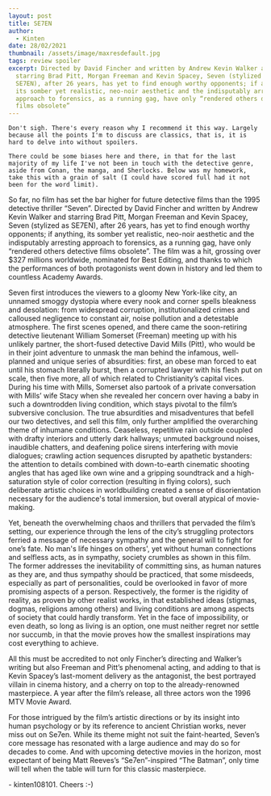 ```yaml
---
layout: post
title: SE7EN
author:
  - Kinten
date: 28/02/2021
thumbnail: /assets/image/maxresdefault.jpg
tags: review spoiler
excerpt: Directed by David Fincher and written by Andrew Kevin Walker and
  starring Brad Pitt, Morgan Freeman and Kevin Spacey, Seven (stylized as
  SE7EN), after 26 years, has yet to find enough worthy opponents; if anything,
  its somber yet realistic, neo-noir aesthetic and the indisputably arresting
  approach to forensics, as a running gag, have only “rendered others detective
  films obsolete”
---
```

`Don't sigh. There's every reason why I recommend it this way. Largely because all the points I'm to discuss are classics, that is, it is hard to delve into without spoilers.`

`There could be some biases here and there, in that for the last majority of my life I've not been in touch with the detective genre, aside from Conan, the manga, and Sherlocks. Below was my homework, take this with a grain of salt (I could have scored full had it not been for the word limit).`

So far, no film has set the bar higher for future detective films than the 1995 detective thriller “Seven”. Directed by David Fincher and written by Andrew Kevin Walker and starring Brad Pitt, Morgan Freeman and Kevin Spacey, Seven (stylized as SE7EN), after 26 years, has yet to find enough worthy opponents; if anything, its somber yet realistic, neo-noir aesthetic and the indisputably arresting approach to forensics, as a running gag, have only “rendered others detective films obsolete”. The film was a hit, grossing over $327 millions worldwide, nominated for Best Editing, and thanks to which the performances of both protagonists went down in history and led them to countless Academy Awards.

Seven first introduces the viewers to a gloomy New York-like city, an unnamed smoggy dystopia where every nook and corner spells bleakness and desolation: from widespread corruption, institutionalized crimes and calloused negligence to constant air, noise pollution and a detestable atmosphere. The first scenes opened, and there came the soon-retiring detective lieutenant William Somerset (Freeman) meeting up with his unlikely partner, the short-fused detective David Mills (Pitt), who would be in their joint adventure to unmask the man behind the infamous, well-planned and unique series of absurdities: first, an obese man forced to eat until his stomach literally burst, then a corrupted lawyer with his flesh put on scale, then five more, all of which related to Christianity’s capital vices. During his time with Mills, Somerset also partook of a private conversation with Mills’ wife Stacy when she revealed her concern over having a baby in such a downtrodden living condition, which stays pivotal to the film’s subversive conclusion. The true absurdities and misadventures that befell our two detectives, and sell this film, only further amplified the overarching theme of inhumane conditions. Ceaseless, repetitive rain outside coupled with drafty interiors and utterly dark hallways; unmuted background noises, inaudible chatters, and deafening police sirens interfering with movie dialogues; crawling action sequences disrupted by apathetic bystanders: the attention to details combined with down-to-earth cinematic shooting angles that has aged like own wine and a gripping soundtrack and a high-saturation style of color correction (resulting in flying colors), such deliberate artistic choices in worldbuilding created a sense of disorientation necessary for the audience's total immersion, but overall atypical of movie-making. 

Yet, beneath the overwhelming chaos and thrillers that pervaded the film’s setting, our experience through the lens of the city’s struggling protectors ferried a message of necessary sympathy and the general will to fight for one’s fate. No man's life hinges on others', yet without human connections and selfless acts, as in sympathy, society crumbles as shown in this film. The former addresses the inevitability of committing sins, as human natures as they are, and thus sympathy should be practiced, that some misdeeds, especially as part of personalities, could be overlooked in favor of more promising aspects of a person. Respectively, the former is the rigidity of reality, as proven by other realist works, in that established ideas (stigmas, dogmas, religions among others) and living conditions are among aspects of society that could hardly transform. Yet in the face of impossibility, or even death, so long as living is an option, one must neither regret nor settle nor succumb, in that the movie proves how the smallest inspirations may cost everything to achieve. 

All this must be accredited to not only Fincher’s directing and Walker’s writing but also Freeman and Pitt’s phenomenal acting, and adding to that is Kevin Spacey’s last-moment delivery as the antagonist, the best portrayed villain in cinema history, and a cherry on top to the already-renowned masterpiece. A year after the film’s release, all three actors won the 1996 MTV Movie Award.

For those intrigued by the film’s artistic directions or by its insight into human psychology or by its reference to ancient Christian works, never miss out on Se7en. While its theme might not suit the faint-hearted, Seven’s core message has resonated with a large audience and may do so for decades to come. And with upcoming detective movies in the horizon, most expectant of being Matt Reeves’s “Se7en”-inspired “The Batman”, only time will tell when the table will turn for this classic masterpiece.

\- kinten108101. Cheers :-)